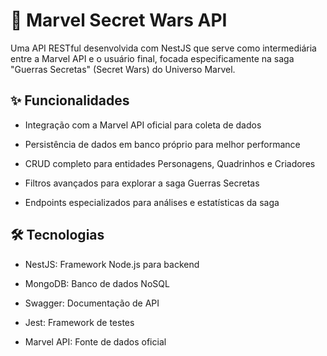 # 🚀 Marvel Secret Wars API
Uma API RESTful desenvolvida com NestJS que serve como intermediária entre a Marvel API e o usuário final, focada especificamente na saga "Guerras Secretas" (Secret Wars) do Universo Marvel.

## ✨ Funcionalidades
- Integração com a Marvel API oficial para coleta de dados

- Persistência de dados em banco próprio para melhor performance

- CRUD completo para entidades Personagens, Quadrinhos e Criadores

- Filtros avançados para explorar a saga Guerras Secretas

- Endpoints especializados para análises e estatísticas da saga

## 🛠️ Tecnologias
- NestJS: Framework Node.js para backend
  
- MongoDB: Banco de dados NoSQL

- Swagger: Documentação de API

- Jest: Framework de testes

- Marvel API: Fonte de dados oficial
